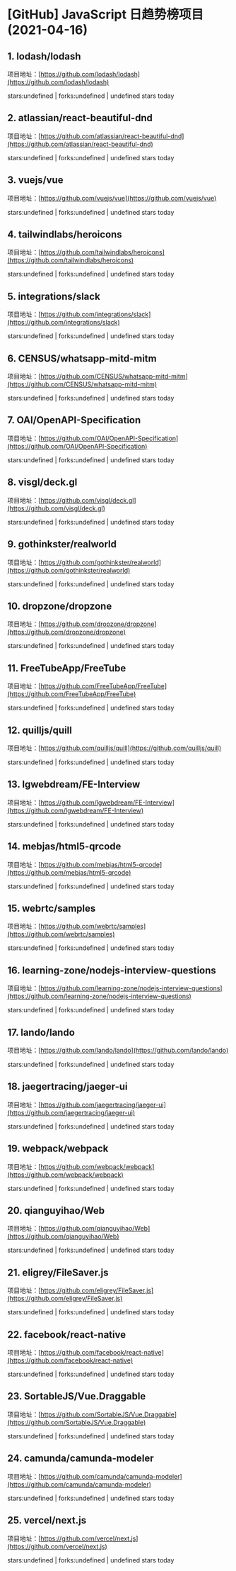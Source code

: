 # [GitHub] JavaScript 日趋势榜项目(2021-04-16)

## 1. lodash/lodash 

项目地址：[https://github.com/lodash/lodash](https://github.com/lodash/lodash)

stars:undefined | forks:undefined | undefined stars today 



## 2. atlassian/react-beautiful-dnd 

项目地址：[https://github.com/atlassian/react-beautiful-dnd](https://github.com/atlassian/react-beautiful-dnd)

stars:undefined | forks:undefined | undefined stars today 



## 3. vuejs/vue 

项目地址：[https://github.com/vuejs/vue](https://github.com/vuejs/vue)

stars:undefined | forks:undefined | undefined stars today 



## 4. tailwindlabs/heroicons 

项目地址：[https://github.com/tailwindlabs/heroicons](https://github.com/tailwindlabs/heroicons)

stars:undefined | forks:undefined | undefined stars today 



## 5. integrations/slack 

项目地址：[https://github.com/integrations/slack](https://github.com/integrations/slack)

stars:undefined | forks:undefined | undefined stars today 



## 6. CENSUS/whatsapp-mitd-mitm 

项目地址：[https://github.com/CENSUS/whatsapp-mitd-mitm](https://github.com/CENSUS/whatsapp-mitd-mitm)

stars:undefined | forks:undefined | undefined stars today 



## 7. OAI/OpenAPI-Specification 

项目地址：[https://github.com/OAI/OpenAPI-Specification](https://github.com/OAI/OpenAPI-Specification)

stars:undefined | forks:undefined | undefined stars today 



## 8. visgl/deck.gl 

项目地址：[https://github.com/visgl/deck.gl](https://github.com/visgl/deck.gl)

stars:undefined | forks:undefined | undefined stars today 



## 9. gothinkster/realworld 

项目地址：[https://github.com/gothinkster/realworld](https://github.com/gothinkster/realworld)

stars:undefined | forks:undefined | undefined stars today 



## 10. dropzone/dropzone 

项目地址：[https://github.com/dropzone/dropzone](https://github.com/dropzone/dropzone)

stars:undefined | forks:undefined | undefined stars today 



## 11. FreeTubeApp/FreeTube 

项目地址：[https://github.com/FreeTubeApp/FreeTube](https://github.com/FreeTubeApp/FreeTube)

stars:undefined | forks:undefined | undefined stars today 



## 12. quilljs/quill 

项目地址：[https://github.com/quilljs/quill](https://github.com/quilljs/quill)

stars:undefined | forks:undefined | undefined stars today 



## 13. lgwebdream/FE-Interview 

项目地址：[https://github.com/lgwebdream/FE-Interview](https://github.com/lgwebdream/FE-Interview)

stars:undefined | forks:undefined | undefined stars today 



## 14. mebjas/html5-qrcode 

项目地址：[https://github.com/mebjas/html5-qrcode](https://github.com/mebjas/html5-qrcode)

stars:undefined | forks:undefined | undefined stars today 



## 15. webrtc/samples 

项目地址：[https://github.com/webrtc/samples](https://github.com/webrtc/samples)

stars:undefined | forks:undefined | undefined stars today 



## 16. learning-zone/nodejs-interview-questions 

项目地址：[https://github.com/learning-zone/nodejs-interview-questions](https://github.com/learning-zone/nodejs-interview-questions)

stars:undefined | forks:undefined | undefined stars today 



## 17. lando/lando 

项目地址：[https://github.com/lando/lando](https://github.com/lando/lando)

stars:undefined | forks:undefined | undefined stars today 



## 18. jaegertracing/jaeger-ui 

项目地址：[https://github.com/jaegertracing/jaeger-ui](https://github.com/jaegertracing/jaeger-ui)

stars:undefined | forks:undefined | undefined stars today 



## 19. webpack/webpack 

项目地址：[https://github.com/webpack/webpack](https://github.com/webpack/webpack)

stars:undefined | forks:undefined | undefined stars today 



## 20. qianguyihao/Web 

项目地址：[https://github.com/qianguyihao/Web](https://github.com/qianguyihao/Web)

stars:undefined | forks:undefined | undefined stars today 



## 21. eligrey/FileSaver.js 

项目地址：[https://github.com/eligrey/FileSaver.js](https://github.com/eligrey/FileSaver.js)

stars:undefined | forks:undefined | undefined stars today 



## 22. facebook/react-native 

项目地址：[https://github.com/facebook/react-native](https://github.com/facebook/react-native)

stars:undefined | forks:undefined | undefined stars today 



## 23. SortableJS/Vue.Draggable 

项目地址：[https://github.com/SortableJS/Vue.Draggable](https://github.com/SortableJS/Vue.Draggable)

stars:undefined | forks:undefined | undefined stars today 



## 24. camunda/camunda-modeler 

项目地址：[https://github.com/camunda/camunda-modeler](https://github.com/camunda/camunda-modeler)

stars:undefined | forks:undefined | undefined stars today 



## 25. vercel/next.js 

项目地址：[https://github.com/vercel/next.js](https://github.com/vercel/next.js)

stars:undefined | forks:undefined | undefined stars today 



